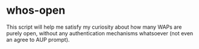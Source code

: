 # whos-open
This script will help me satisfy my curiosity about how many WAPs are purely open, without any authentication mechanisms whatsoever (not even an agree to AUP prompt).  
